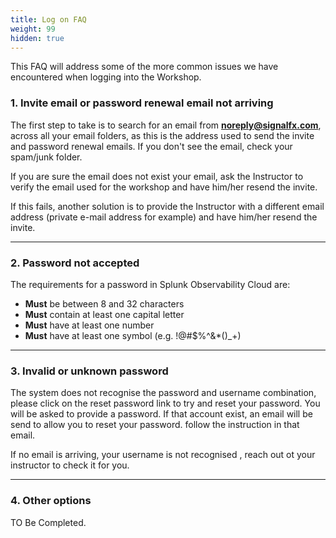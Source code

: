 ```yaml
---
title: Log on FAQ
weight: 99
hidden: true
---
```


 This FAQ will address some of the more common issues we have encountered when logging into the Workshop.

### 1. Invite email or password renewal email not arriving

 The first step to take is to search for an email from **<noreply@signalfx.com>**, across all your email folders, as this is the address used to send the invite and password renewal emails. If you don't see the email, check your spam/junk folder.

If you are sure the email does not exist your email, ask the Instructor to verify the email used for the workshop and have him/her resend the invite.

If this fails, another solution is to provide the Instructor with a different email address (private e-mail address for example) and have him/her resend the invite.

---

### 2. Password not accepted

The requirements for a password in Splunk Observability Cloud are:

* **Must** be between 8 and 32 characters
* **Must** contain at least one capital letter
* **Must** have at least one number
* **Must** have at least one symbol (e.g. !@#$%^&*()_+)

---

### 3. Invalid or unknown password

The system does not recognise the password and username combination, please click on the reset password link to try and reset your password.
You will be asked to provide a password. If that account exist, an email will be send to allow you to reset your password. follow the instruction in  that email.

If no email is arriving, your username is not recognised , reach out ot your instructor to check it for you.

---

### 4. Other options

TO Be Completed.
